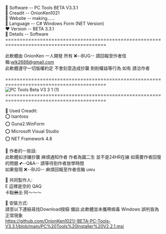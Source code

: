  🎁 Software -- PC Tools BETA V3.3.1 <br />
 🎀 Creadit  -- OnionKen1021<br />
 📀 Website  -- making...... <br />
 🛑 Language -- C# Windows Form (NET Version) <br />
 ❤️ Version  -- BETA 3.3.1 <br />
 🚩 Details  -- Software <br />
 =========================================================================================<br />
 <br />
 此軟體由 OnionKen 一人開發 所有 ❌--BUG-- 請回報至作者信箱:wlk2688@gmail.com<br />
 此軟體遵守一切版權約定 不會刻意造成抄襲 剝削權益等行為 如有 請洽作者<br />
 <br />
 ========================================================================================= <br />
 ![PC Tools Beta V3 3 1 (1)](https://user-images.githubusercontent.com/106968025/204083858-d47a5f16-0cfd-40c5-b2b3-7eb17f6b6a25.png) <br />
 ========================================================================================= <br />
 <br />
 🎁 Used Creadit: <br />
 ⭕ lsantoss <br />
 ⭕ Guna2.WinForm <br />
 ⭕ Microsoft Visual Studio <br />
 ⭕ NET Framework 4.8 <br />
 
 🎁 作者的一些話: <br /> 
 此軟體如涉嫌抄襲 麻煩通知作者 作者為國二生 並不是24HR在線 如需要作者回復的問題 💕--Q&A-- 請等待到作者放學時間 <br />
 如果發現 ❌--BUG-- 麻煩回報至作者信箱 uwu <br />
 
 🎁 共同製作人: <br /> 
 E 這裡是空的 QAQ <br /> 
 卡點~~勞工~~ 阿～～～
 
 🎁 安裝方式: <br /> 
 請至以下連結尋找Download按鈕 備註:此軟體並未攜帶病毒 Windows 誤判皆為正常現象 <br /> 
 https://github.com/OnionKen1021/-BETA-PC-Tools-V3.3.1/blob/main/PC%20Tools%20Installer%20V2.2.1.msi

 
 




